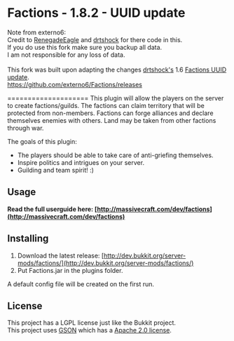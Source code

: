 Factions - 1.8.2 - UUID update
====================
Note from externo6:<br>
Credit to [RenegadeEagle](https://github.com/RenegadeEagle) and [drtshock](https://github.com/drtshock) for there code in this.<br> 
If you do use this fork make sure you backup all data. <br>
I am not responsible for any loss of data.<br>
<br>
This fork was built upon adapting the changes [drtshock's](https://github.com/drtshock) 1.6 [Factions UUID update](https://github.com/drtshock/Factions). <br>
https://github.com/externo6/Factions/releases

====================
This plugin will allow the players on the server to create factions/guilds. The factions can claim territory that will be protected from non-members. Factions can forge alliances and declare themselves enemies with others. Land may be taken from other factions through war.

The goals of this plugin:

 * The players should be able to take care of anti-griefing themselves.
 * Inspire politics and intrigues on your server.
 * Guilding and team spirit! :)

Usage
---------
<b>Read the full userguide here: [http://massivecraft.com/dev/factions](http://massivecraft.com/dev/factions)</b>

Installing
----------
1. Download the latest release: [http://dev.bukkit.org/server-mods/factions/](http://dev.bukkit.org/server-mods/factions/)<br>
1. Put Factions.jar in the plugins folder.

A default config file will be created on the first run.

License
----------
This project has a LGPL license just like the Bukkit project.<br>
This project uses [GSON](http://code.google.com/p/google-gson/) which has a [Apache 2.0 license](http://www.apache.org/licenses/LICENSE-2.0 ).

